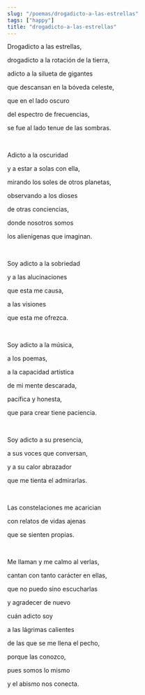 ```yaml
---
slug: "/poemas/drogadicto-a-las-estrellas"
tags: ["happy"]
title: "drogadicto-a-las-estrellas"
---
```

Drogadicto a las estrellas, 

drogadicto a la rotación de la tierra,

adicto a la silueta de gigantes

que descansan en la bóveda celeste,

que en el lado oscuro

del espectro de frecuencias,

se fue al lado tenue de las sombras.

&nbsp;

Adicto a la oscuridad

y a estar a solas con ella,

mirando los soles de otros planetas,

observando a los dioses

de otras conciencias,

donde nosotros somos

los alienígenas que imaginan.

&nbsp;

Soy adicto a la sobriedad

y a las alucinaciones

que esta me causa,

a las visiones

que esta me ofrezca.

&nbsp;

Soy adicto a la música,

a los poemas,

a la capacidad artística

de mi mente descarada,

pacífica y honesta,

que para crear tiene paciencia.

&nbsp;

Soy adicto a su presencia,

a sus voces que conversan,

y a su calor abrazador 

que me tienta el admirarlas.

&nbsp;

Las constelaciones me acarician

con relatos de vidas ajenas

que se sienten propias.

&nbsp;

Me llaman y me calmo al verlas,

cantan con tanto carácter en ellas,

que no puedo sino escucharlas

y agradecer de nuevo

cuán adicto soy

a las lágrimas calientes

de las que se me llena el pecho,

porque las conozco,

pues somos lo mismo

y el abismo nos conecta.